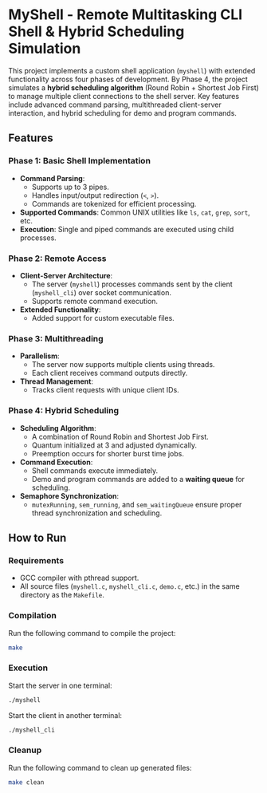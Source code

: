 # MyShell - Remote Multitasking CLI Shell & Hybrid Scheduling Simulation

This project implements a custom shell application (`myshell`) with extended functionality across four phases of development. By Phase 4, the project simulates a **hybrid scheduling algorithm** (Round Robin + Shortest Job First) to manage multiple client connections to the shell server. Key features include advanced command parsing, multithreaded client-server interaction, and hybrid scheduling for demo and program commands.

## Features

### Phase 1: Basic Shell Implementation
- **Command Parsing**:
  - Supports up to 3 pipes.
  - Handles input/output redirection (`<`, `>`).
  - Commands are tokenized for efficient processing.
- **Supported Commands**: Common UNIX utilities like `ls`, `cat`, `grep`, `sort`, etc.
- **Execution**: Single and piped commands are executed using child processes.

### Phase 2: Remote Access
- **Client-Server Architecture**:
  - The server (`myshell`) processes commands sent by the client (`myshell_cli`) over socket communication.
  - Supports remote command execution.
- **Extended Functionality**:
  - Added support for custom executable files.

### Phase 3: Multithreading
- **Parallelism**:
  - The server now supports multiple clients using threads.
  - Each client receives command outputs directly.
- **Thread Management**:
  - Tracks client requests with unique client IDs.

### Phase 4: Hybrid Scheduling
- **Scheduling Algorithm**:
  - A combination of Round Robin and Shortest Job First.
  - Quantum initialized at 3 and adjusted dynamically.
  - Preemption occurs for shorter burst time jobs.
- **Command Execution**:
  - Shell commands execute immediately.
  - Demo and program commands are added to a **waiting queue** for scheduling.
- **Semaphore Synchronization**:
  - `mutexRunning`, `sem_running`, and `sem_waitingQueue` ensure proper thread synchronization and scheduling.

## How to Run

### Requirements
- GCC compiler with pthread support.
- All source files (`myshell.c`, `myshell_cli.c`, `demo.c`, etc.) in the same directory as the `Makefile`.

### Compilation
Run the following command to compile the project:
```bash
make
```

### Execution
Start the server in one terminal:
```bash
./myshell
```

Start the client in another terminal:
```bash
./myshell_cli
```

### Cleanup
Run the following command to clean up generated files:
```bash
make clean
```
